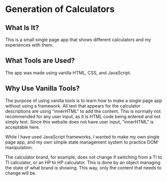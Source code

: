 # Generation of Calculators

## What Is It?

This is a small single page app that shows different calculators and my experiences with them.

## What Tools are Used?

The app was made using vanilla HTML, CSS, and JavaScript.

## Why Use Vanilla Tools?

The purpose of using vanilla tools is to learn how to make a single page app without using a framework. All text that appears for the calculator descriptions are using "innerHTML" to add the content. This is normally not recommended for any user input, as it is HTML code being entered and not simply text. Since this website does not have user input, "innerHTML" is acceptable here.

While I have used JavaScript frameworks, I wanted to make my own single page app, and my own simple state management system to practice DOM manipulation.

The calculator brand, for example, does not change if switching from a TI to TI calculator, or an HP to HP calculator. This is done by an object managing the state of what brand is showing. This way, only the content that needs to change will be.
